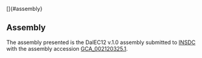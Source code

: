 []{#assembly}

Assembly
--------

The assembly presented is the DalEC12 v.1.0 assembly submitted to
[INSDC](http://www.insdc.org) with the assembly accession
[GCA\_002120325.1](http://www.ebi.ac.uk/ena/data/view/GCA_002120325.1).
